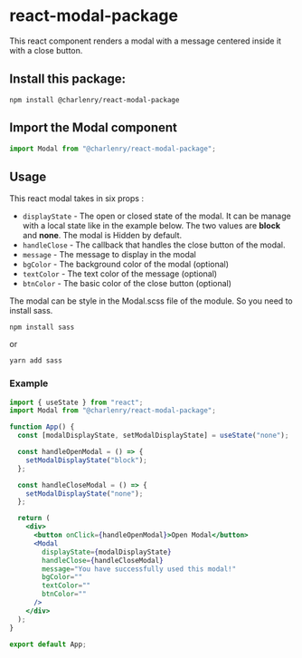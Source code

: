 # react-modal-package

This react component renders a modal with a message centered inside it with a close button.

## Install this package:

```shell
npm install @charlenry/react-modal-package
```

##  Import the Modal component

```jsx
import Modal from "@charlenry/react-modal-package";
```

## Usage

This react modal takes in six props :

- `displayState` - The open or closed state of the modal. It can be manage with a local state like in the example below. The two values are <b>block</b> and <b>none</b>. The modal is Hidden by default.
- `handleClose` - The callback that handles the close button of the modal.
- `message` - The message to display in the modal
- `bgColor` - The background color of the modal (optional)
- `textColor` - The text color of the message (optional)
- `btnColor` - The basic color of the close button (optional)

The modal can be style in the Modal.scss file of the module. So you need to install sass.

```shell
npm install sass
```
or
```shell
yarn add sass
```

### Example

```jsx
import { useState } from "react";
import Modal from "@charlenry/react-modal-package";

function App() {
  const [modalDisplayState, setModalDisplayState] = useState("none");

  const handleOpenModal = () => {
    setModalDisplayState("block");
  };

  const handleCloseModal = () => {
    setModalDisplayState("none");
  };

  return (
    <div>
      <button onClick={handleOpenModal}>Open Modal</button>
      <Modal
        displayState={modalDisplayState}
        handleClose={handleCloseModal}
        message="You have successfully used this modal!"
        bgColor=""
        textColor=""
        btnColor=""
      />
    </div>
  );
}

export default App;
```
